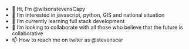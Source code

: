 - 👋 Hi, I’m @wilsonstevensCapy
- 👀 I’m interested in javascript, python, GIS and national situation
- 🌱 I’m currently learning full stack development
- 💞️ I’m looking to collaborate with all those who believe that the future is collaborative
- 📫 How to reach me on twiter as @stevenscar 

<!---
wilsonstevensCapy/wilsonstevensCapy is a ✨ special ✨ repository because its `README.md` (this file) appears on your GitHub profile.
You can click the Preview link to take a look at your changes.
--->
